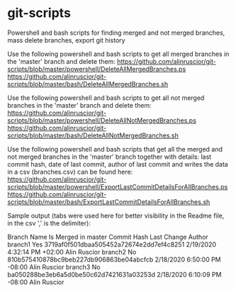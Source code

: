 # git-scripts
Powershell and bash scripts for finding merged and not merged branches, mass delete branches, export git history

Use the following powershell and bash scripts to get all merged branches in the 'master' branch and delete them:
https://github.com/alinruscior/git-scripts/blob/master/powershell/DeleteAllMergedBranches.ps
https://github.com/alinruscior/git-scripts/blob/master/bash/DeleteAllMergedBranches.sh

Use the following powershell and bash scripts to get all not merged branches in the 'master' branch and delete them:
https://github.com/alinruscior/git-scripts/blob/master/powershell/DeleteAllNotMergedBranches.ps
https://github.com/alinruscior/git-scripts/blob/master/bash/DeleteAllNotMergedBranches.sh

Use the following powershell and bash scripts that get all the merged and not merged branches in the 'master' branch together with details:  last commit hash, date of last commit, author of last commit and writes the data in a csv (branches.csv) can be found here: 
https://github.com/alinruscior/git-scripts/blob/master/powershell/ExportLastCommitDetailsForAllBranches.ps
https://github.com/alinruscior/git-scripts/blob/master/bash/ExportLastCommitDetailsForAllBranches.sh

Sample output (tabs were used here for better visibility in the Readme file, in the csv ',' is the delimiter):

Branch Name 	Is Merged in master 	Commit Hash 	                            Last Change 	                Author
branch1 	    Yes 	                3719af0f501dbaa505452a72674e2dd7ef4c8251 	2/19/2020 4:32:14 PM +02:00 	Alin Ruscior
branch2 	    No 	                  810b575410878bc9beb227db906863be04abcfcb 	2/18/2020 6:50:00 PM -08:00 	Alin Ruscior
branch3 	    No  	                ba050288be3eb6a5d0be50c62d7421631a03253d 	2/18/2020 6:10:09 PM -08:00 	Alin Ruscior

